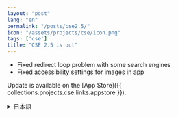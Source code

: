 ```yaml
---
layout: "post"
lang: "en"
permalink: "/posts/cse2.5/"
icon: "/assets/projects/cse/icon.png"
tags: ['cse']
title: "CSE 2.5 is out"
---
```


- Fixed redirect loop problem with some search engines
- Fixed accessibility settings for images in app

Update is available on the [App Store]({{ collections.projects.cse.links.appstore }}).

<details lang="ja">
<summary>日本語</summary>

- 一部の検索エンジンでリダイレクトループが発生する問題を修正
- アプリ内の画像のアクセシビリティ設定を修正

</details>
